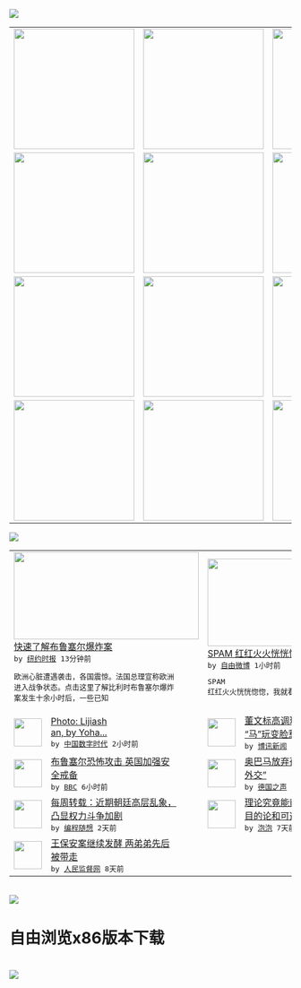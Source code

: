 

<a href="https://github.com/greatfire/z/raw/master/FreeBrowser.apk"><img src="https://raw.githubusercontent.com/greatfire/wiki/master/x/header.png" /></a><table><tr><td width="262" align="center" valign="center"><a href="https://github.com/greatfire/wiki/wiki/nyt" title="纽约时报中文网 国际纵览"><img src="https://raw.githubusercontent.com/greatfire/wiki/master/x/nyt_flag.png" width="215"/></a></td><td width="262" align="center" valign="center"><a href="https://github.com/greatfire/wiki/wiki/dw" title=""><img src="https://raw.githubusercontent.com/greatfire/wiki/master/x/dw_flag.png" width="215"/></a></td><td width="262" align="center" valign="center"><a href="https://github.com/greatfire/wiki/wiki/rmjd" title=""><img src="https://raw.githubusercontent.com/greatfire/wiki/master/x/rmjd_flag.png" width="215"/></a></td></tr><tr><td width="262" align="center" valign="center"><a href="https://github.com/paopaonetizen/website" title="泡泡 - 未经审查的互联网信息"><img src="https://raw.githubusercontent.com/greatfire/wiki/master/x/pp_flag.png" width="215"/></a></td><td width="262" align="center" valign="center"><a href="https://github.com/getlantern/mirror" title="以及自由微博和GreatFire.org官方中文论坛"><img src="https://raw.githubusercontent.com/greatfire/wiki/master/x/lantern_flag.png" width="215"/></a></td><td width="262" align="center" valign="center"><a href="https://github.com/cdtmirrors/m/" title=""><img src="https://raw.githubusercontent.com/greatfire/wiki/master/x/cdt_flag.png" width="215"/></a></td></tr><tr><td width="262" align="center" valign="center"><a href="https://github.com/program-think/blog" title="编程随想的博客"><img src="https://raw.githubusercontent.com/greatfire/wiki/master/x/pt_flag.png" width="215"/></a></td><td width="262" align="center" valign="center"><a href="https://github.com/greatfire/wiki/wiki/bbc" title=""><img src="https://raw.githubusercontent.com/greatfire/wiki/master/x/bbc_flag.png" width="215"/></a></td><td width="262" align="center" valign="center"><a href="https://github.com/freeweibo/s" title="自由微博 - 匿名和不受屏蔽的新浪微博搜索"><img src="https://raw.githubusercontent.com/greatfire/wiki/master/x/fw_flag.png" width="215"/></a></td></tr><tr><td width="262" align="center" valign="center"><a href="https://github.com/greatfire/wiki/wiki/google" title=""><img src="https://raw.githubusercontent.com/greatfire/wiki/master/x/google_flag.png" width="215"/></a></td><td width="262" align="center" valign="center"><a href="https://github.com/bxnews/boxun" title=""><img src="https://raw.githubusercontent.com/greatfire/wiki/master/x/bx_flag.png" width="215"/></a></td><td width="262" align="center" valign="center"><a href="https://github.com/greatfire/wiki/wiki/open-source" title="欢迎访问GreatFire.org开发者项目网站"><img src="https://raw.githubusercontent.com/greatfire/wiki/master/x/open-source_flag.png" width="215"/></a></td></tr></table><img src="https://raw.githubusercontent.com/greatfire/wiki/master/x/newsfeed text.png" /><table cols="4"><tr><td colspan="2" width="380"><a href="https://d3qlz4p8smvoli.cloudfront.net/world/20160323/c23whatweknow/"><img src="http://static01.nyt.com/images/2016/03/23/world/23belgium-ss-hp-slide-8XYS/23belgium-ss-hp-slide-8XYS-articleLarge.jpg" width="330" height="156"/></a></br><a href="https://d3qlz4p8smvoli.cloudfront.net/world/20160323/c23whatweknow/">快速了解布鲁塞尔爆炸案</a></br><kbd> by <a href="http://m.cn.nytimes.com/">纽约时报</a> 13分钟前 </kbd></br><pre>欧洲心脏遭遇袭击，各国震惊。法国总理宣称欧洲<br/>进入战争状态。点击这里了解比利时布鲁塞尔爆炸<br/>案发生十余小时后，一些已知</pre></td><td colspan="2" width="380"><a href="https://freeweibo.com/weibo/3956134933553724"><img src="https://raw.githubusercontent.com/greatfire/wiki/master/x/fw_logo_b.png" width="330" height="156"/></a></br><a href="https://freeweibo.com/weibo/3956134933553724">SPAM 红红火火恍恍惚惚，我就看看</a></br><kbd> by <a href="https://freeweibo.com/">自由微博</a> 1小时前 </kbd></br><pre>SPAM 红红火火恍恍惚惚，我就看看</pre></td></tr><tr><td><img src="http://i0.wp.com/chinadigitaltimes.net/chinese/files/2016/03/19845473244_0048c70f18_z.jpg?resize=640%2C426" width="50" height="50"/></td><td width="280"><a href="http://feedproxy.google.com/~r/chinadigitaltimes/IyPt/~3/tTI0wgGfHGA/">Photo: Lijiash<br/>an, by Yoha...</a></br><kbd> by <a href="http://chinadigitaltimes.net/chinese/">中国数字时代</a> 2小时前 </kbd></td><td><img src="https://raw.githubusercontent.com/greatfire/wiki/master/x/bx_logo.png" width="50" height="50"/></td><td width="280"><a href="http://www.boxun.com/news/gb/china/2016/03/201603231103.shtml">董文标高调现身博鳌论坛溜须拍<br/>“马”玩变脸惹质疑</a></br><kbd> by <a href="http://www.boxun.com">博讯新闻</a> 3小时前 </kbd></td></tr><tr><td><img src="http://a.files.bbci.co.uk/worldservice/live/assets/images/2016/03/22/160322215012_heathrow_144x81_reuters_nocredit.jpg" width="50" height="50"/></td><td width="280"><a href="http://www.bbc.com/zhongwen/simp/uk/2016/03/160322_uk_security">布鲁塞尔恐怖攻击 英国加强安<br/>全戒备</a></br><kbd> by <a href="http://www.bbc.co.uk/zhongwen/simp">BBC</a> 6小时前 </kbd></td><td><img src="http://www.dw.com/image/0,,19134140_302,00.jpg" width="50" height="50"/></td><td width="280"><a href="http://dw.com/p/1IHtP?maca=chi-GK-text-greatfire-all-chinese-15625-xml-mrss">奥巴马放弃孤立政策转向“棒球<br/>外交”</a></br><kbd> by <a href="http://dw.de">德国之声</a> 7小时前 </kbd></td></tr><tr><td><img src="http://lh5.googleusercontent.com/LyvA_7X_de5kLfjnL4NsJuqGcwbpfgCUzCMj9BkAuE1qyZAjkAcBaxFI9zxUWwzIcJjfgjaxBSs8QxSTaUbjeW2zIe_F6r3ERmIcCHf45btE6VH3OIxzw7d1u1o3CmIT7bVzPn95PnA" width="50" height="50"/></td><td width="280"><a href="http://feedproxy.google.com/~r/programthink/~3/rrDQpg3qSFs/weekly-share-98.html">每周转载：近期朝廷高层乱象，<br/>凸显权力斗争加剧</a></br><kbd> by <a href="http://program-think.blogspot.com">编程随想</a> 2天前 </kbd></td><td><img src="https://raw.githubusercontent.com/greatfire/wiki/master/x/pp_logo.png" width="50" height="50"/></td><td width="280"><a href="https://pao-pao.net/article/680">理论究竟能帮你多少？——关于<br/>目的论和可选择性的错觉</a></br><kbd> by <a href="https://pao-pao.net">泡泡</a> 7天前 </kbd></td></tr><tr><td><img src="https://raw.githubusercontent.com/greatfire/wiki/master/x/rmjd_logo.png" width="50" height="50"/></td><td width="280"><a href="http://www.rmjdw.com//fanfuqianshao/20160315/15518.html">王保安案继续发酵 两弟弟先后<br/>被带走 </a></br><kbd> by <a href="http://www.rmjdw.com/">人民监督网</a> 8天前 </kbd></td></table></br><a href="https://github.com/greatfire/z/raw/master/FreeBrowser.apk"><img src="https://raw.githubusercontent.com/greatfire/wiki/master/x/download app.png" /></a><h1>自由浏览x86版本下载<h1><a href="https://github.com/greatfire/z/raw/master/FreeBrowser-x86.apk"><img src="https://raw.githubusercontent.com/greatfire/images/master/fb86.qr.png" /></a>